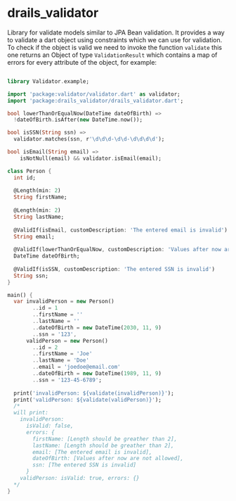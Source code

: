 # drails_validator
Library for validate models similar to JPA Bean validation. It provides a way to validate a dart object using constraints which we can use for validation. To check if the object is valid we need to invoke the function `validate` this one returns an Object of type `ValidationResult` which contains a map of errors for every attribute of the object, for example:

```dart

library Validator.example;

import 'package:validator/validator.dart' as validator;
import 'package:drails_validator/drails_validator.dart';

bool lowerThanOrEqualNow(DateTime dateOfBirth) =>
  !dateOfBirth.isAfter(new DateTime.now());

bool isSSN(String ssn) =>
  validator.matches(ssn, r'\d\d\d-\d\d-\d\d\d\d');

bool isEmail(String email) =>
    isNotNull(email) && validator.isEmail(email);

class Person {
  int id;
  
  @Length(min: 2)
  String firstName;
  
  @Length(min: 2)
  String lastName;
  
  @ValidIf(isEmail, customDescription: 'The entered email is invalid')
  String email;
  
  @ValidIf(lowerThanOrEqualNow, customDescription: 'Values after now are not allowed')
  DateTime dateOfBirth;
  
  @ValidIf(isSSN, customDescription: 'The entered SSN is invalid')
  String ssn;
}

main() {
  var invalidPerson = new Person()
        ..id = 1
        ..firstName = ''
        ..lastName = ''
        ..dateOfBirth = new DateTime(2030, 11, 9)
        ..ssn = '123',
      validPerson = new Person()
        ..id = 2
        ..firstName = 'Joe'
        ..lastName = 'Doe'
        ..email = 'joedoe@email.com'
        ..dateOfBirth = new DateTime(1989, 11, 9)
        ..ssn = '123-45-6789';
        
  print('invalidPerson: ${validate(invalidPerson)}');
  print('validPerson: ${validate(validPerson)}');
  /*
  will print:
    invalidPerson: 
      isValid: false,
      errors: {
        firstName: [Length should be greather than 2],
        lastName: [Length should be greather than 2], 
        email: [The entered email is invalid], 
        dateOfBirth: [Values after now are not allowed], 
        ssn: [The entered SSN is invalid]
      }
    validPerson: isValid: true, errors: {}
  */
}
```

